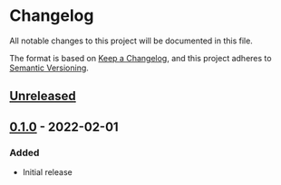 # Changelog

All notable changes to this project will be documented in this file.

The format is based on [Keep a Changelog](https://keepachangelog.com/en/1.0.0/),
and this project adheres to [Semantic Versioning](https://semver.org/spec/v2.0.0.html).

## [Unreleased]

## [0.1.0] - 2022-02-01

### Added

- Initial release

[unreleased]: https://github.com/jmgilman/bdantic/compare/v0.1.0...HEAD
[0.1.0]: https://github.com/jmgilman/bdantics/releases/tag/v0.1.0
